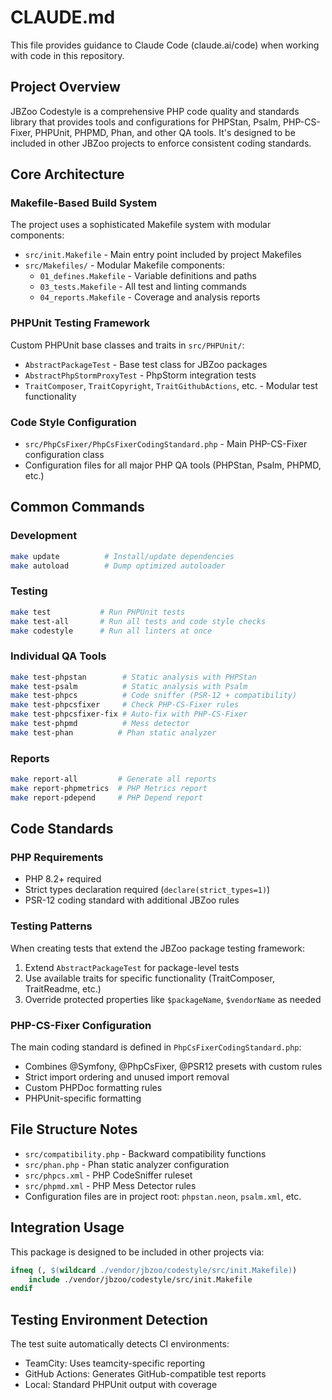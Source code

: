 # CLAUDE.md

This file provides guidance to Claude Code (claude.ai/code) when working with code in this repository.

## Project Overview

JBZoo Codestyle is a comprehensive PHP code quality and standards library that provides tools and configurations for PHPStan, Psalm, PHP-CS-Fixer, PHPUnit, PHPMD, Phan, and other QA tools. It's designed to be included in other JBZoo projects to enforce consistent coding standards.

## Core Architecture

### Makefile-Based Build System
The project uses a sophisticated Makefile system with modular components:
- `src/init.Makefile` - Main entry point included by project Makefiles
- `src/Makefiles/` - Modular Makefile components:
  - `01_defines.Makefile` - Variable definitions and paths
  - `03_tests.Makefile` - All test and linting commands
  - `04_reports.Makefile` - Coverage and analysis reports

### PHPUnit Testing Framework
Custom PHPUnit base classes and traits in `src/PHPUnit/`:
- `AbstractPackageTest` - Base test class for JBZoo packages
- `AbstractPhpStormProxyTest` - PhpStorm integration tests
- `TraitComposer`, `TraitCopyright`, `TraitGithubActions`, etc. - Modular test functionality

### Code Style Configuration
- `src/PhpCsFixer/PhpCsFixerCodingStandard.php` - Main PHP-CS-Fixer configuration class
- Configuration files for all major PHP QA tools (PHPStan, Psalm, PHPMD, etc.)

## Common Commands

### Development
```bash
make update          # Install/update dependencies
make autoload        # Dump optimized autoloader
```

### Testing
```bash
make test           # Run PHPUnit tests
make test-all       # Run all tests and code style checks
make codestyle      # Run all linters at once
```

### Individual QA Tools
```bash
make test-phpstan        # Static analysis with PHPStan
make test-psalm          # Static analysis with Psalm
make test-phpcs          # Code sniffer (PSR-12 + compatibility)
make test-phpcsfixer     # Check PHP-CS-Fixer rules
make test-phpcsfixer-fix # Auto-fix with PHP-CS-Fixer
make test-phpmd          # Mess detector
make test-phan          # Phan static analyzer
```

### Reports
```bash
make report-all         # Generate all reports
make report-phpmetrics  # PHP Metrics report
make report-pdepend     # PHP Depend report
```

## Code Standards

### PHP Requirements
- PHP 8.2+ required
- Strict types declaration required (`declare(strict_types=1)`)
- PSR-12 coding standard with additional JBZoo rules

### Testing Patterns
When creating tests that extend the JBZoo package testing framework:
1. Extend `AbstractPackageTest` for package-level tests
2. Use available traits for specific functionality (TraitComposer, TraitReadme, etc.)
3. Override protected properties like `$packageName`, `$vendorName` as needed

### PHP-CS-Fixer Configuration
The main coding standard is defined in `PhpCsFixerCodingStandard.php`:
- Combines @Symfony, @PhpCsFixer, @PSR12 presets with custom rules
- Strict import ordering and unused import removal
- Custom PHPDoc formatting rules
- PHPUnit-specific formatting

## File Structure Notes

- `src/compatibility.php` - Backward compatibility functions
- `src/phan.php` - Phan static analyzer configuration
- `src/phpcs.xml` - PHP CodeSniffer ruleset
- `src/phpmd.xml` - PHP Mess Detector rules
- Configuration files are in project root: `phpstan.neon`, `psalm.xml`, etc.

## Integration Usage

This package is designed to be included in other projects via:
```makefile
ifneq (, $(wildcard ./vendor/jbzoo/codestyle/src/init.Makefile))
    include ./vendor/jbzoo/codestyle/src/init.Makefile
endif
```

## Testing Environment Detection

The test suite automatically detects CI environments:
- TeamCity: Uses teamcity-specific reporting
- GitHub Actions: Generates GitHub-compatible test reports
- Local: Standard PHPUnit output with coverage
